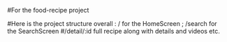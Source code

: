 #For the food-recipe project

#Here is the project structure overall : / for the HomeScreen ; /search for the SearchScreen
#/detail/:id full recipe along with details and videos etc. 